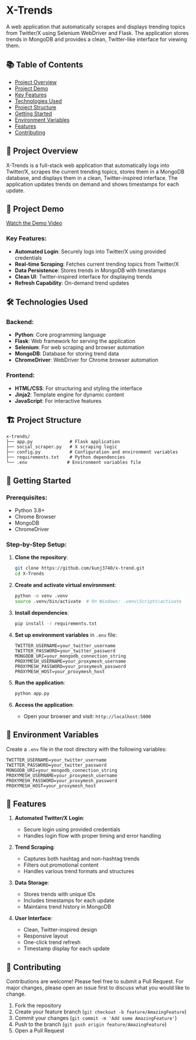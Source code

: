 # X-Trends

A web application that automatically scrapes and displays trending topics from Twitter/X using Selenium WebDriver and Flask. The application stores trends in MongoDB and provides a clean, Twitter-like interface for viewing them.

## 📚 Table of Contents
- [Project Overview](#-project-overview)
- [Project Demo](#-project-demo)
- [Key Features](#-key-features)
- [Technologies Used](#-technologies-used)
- [Project Structure](#-project-structure)
- [Getting Started](#-getting-started)
- [Environment Variables](#-environment-variables)
- [Features](#-features)
- [Contributing](#-contributing)

## 🚀 Project Overview

X-Trends is a full-stack web application that automatically logs into Twitter/X, scrapes the current trending topics, stores them in a MongoDB database, and displays them in a clean, Twitter-inspired interface. The application updates trends on demand and shows timestamps for each update.

## 🎥 Project Demo
[Watch the Demo Video](https://youtu.be/gD95eMGnYZA?si=7VA3h88WBUYRcYgB)

### Key Features:
- **Automated Login**: Securely logs into Twitter/X using provided credentials
- **Real-time Scraping**: Fetches current trending topics from Twitter/X
- **Data Persistence**: Stores trends in MongoDB with timestamps
- **Clean UI**: Twitter-inspired interface for displaying trends
- **Refresh Capability**: On-demand trend updates

## 🛠️ Technologies Used

### Backend:
- **Python**: Core programming language
- **Flask**: Web framework for serving the application
- **Selenium**: For web scraping and browser automation
- **MongoDB**: Database for storing trend data
- **ChromeDriver**: WebDriver for Chrome browser automation

### Frontend:
- **HTML/CSS**: For structuring and styling the interface
- **Jinja2**: Template engine for dynamic content
- **JavaScript**: For interactive features

## 🏗️ Project Structure

```
x-trends/
├── app.py              # Flask application
├── social_scraper.py   # X scraping logic
├── config.py           # Configuration and environment variables
├── requirements.txt    # Python dependencies
└── .env               # Environment variables file
```

## 🚀 Getting Started

### Prerequisites:
- Python 3.8+
- Chrome Browser
- MongoDB
- ChromeDriver

### Step-by-Step Setup:

1. **Clone the repository**:
   ```bash
   git clone https://github.com/kunj3740/x-trend.git
   cd X-Trends
   ```

2. **Create and activate virtual environment**:
   ```bash
   python -m venv .venv
   source .venv/bin/activate  # On Windows: .venv\Scripts\activate
   ```

3. **Install dependencies**:
   ```bash
   pip install -r requirements.txt
   ```

4. **Set up environment variables** in `.env` file:
   ```env
   TWITTER_USERNAME=your_twitter_username
   TWITTER_PASSWORD=your_twitter_password
   MONGODB_URI=your_mongodb_connection_string
   PROXYMESH_USERNAME=your_proxymesh_username
   PROXYMESH_PASSWORD=your_proxymesh_password
   PROXYMESH_HOST=your_proxymesh_host
   ```

5. **Run the application**:
   ```bash
   python app.py
   ```

6. **Access the application**:
   - Open your browser and visit: `http://localhost:5000`

## 📂 Environment Variables

Create a `.env` file in the root directory with the following variables:

```env
TWITTER_USERNAME=your_twitter_username
TWITTER_PASSWORD=your_twitter_password
MONGODB_URI=your_mongodb_connection_string
PROXYMESH_USERNAME=your_proxymesh_username
PROXYMESH_PASSWORD=your_proxymesh_password
PROXYMESH_HOST=your_proxymesh_host
```

## 📝 Features

1. **Automated Twitter/X Login**:
   - Secure login using provided credentials
   - Handles login flow with proper timing and error handling

2. **Trend Scraping**:
   - Captures both hashtag and non-hashtag trends
   - Filters out promotional content
   - Handles various trend formats and structures

3. **Data Storage**:
   - Stores trends with unique IDs
   - Includes timestamps for each update
   - Maintains trend history in MongoDB

4. **User Interface**:
   - Clean, Twitter-inspired design
   - Responsive layout
   - One-click trend refresh
   - Timestamp display for each update

## 🤝 Contributing

Contributions are welcome! Please feel free to submit a Pull Request. For major changes, please open an issue first to discuss what you would like to change.

1. Fork the repository
2. Create your feature branch (`git checkout -b feature/AmazingFeature`)
3. Commit your changes (`git commit -m 'Add some AmazingFeature'`)
4. Push to the branch (`git push origin feature/AmazingFeature`)
5. Open a Pull Request

